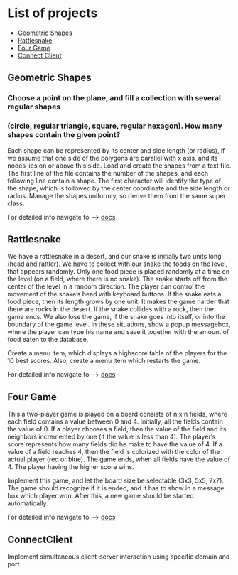 # List of projects

- [Geometric Shapes](#shapes)
- [Rattlesnake](#rattleSnake)
- [Four Game](#fourgame)
- [Connect Client](#connectClient)


## Geometric Shapes <a name="shapes"></a>
### Choose a point on the plane, and fill a collection with several regular shapes 
### (circle, regular triangle, square, regular hexagon). How many shapes contain the given point?
Each shape can be represented by its center and side length (or radius), if we assume that one
side of the polygons are parallel with x axis, and its nodes lies on or above this side.
Load and create the shapes from a text file. The first line of the file contains the number of the
shapes, and each following line contain a shape. The first character will identify the type of the
shape, which is followed by the center coordinate and the side length or radius.
Manage the shapes uniformly, so derive them from the same super class.

For detailed info navigate to --> [docs](./Shapes/docs)

## Rattlesnake <a name="rattleSnake"></a>
We have a rattlesnake in a desert, and our snake is initially two units long (head and rattler). We have to collect with our snake the foods on the level, that appears randomly. Only one food piece is placed randomly at a time on the level (on a field, where there is no snake). The snake starts off from the center of the level in a random direction. The player can control the movement of the snake’s head with keyboard buttons.
If the snake eats a food piece, then its length grows by one unit.
It makes the game harder that there are rocks in the desert. If the snake collides with a rock, then the game ends.
We also lose the game, if the snake goes into itself, or into the boundary of the game level.
In these situations, show a popup messagebox, where the player can type his name and save it together with the amount of food eaten to the database.

Create a menu item, which displays a highscore table of the players for the 10 best scores. Also, create a menu item which restarts the game.

For detailed info navigate to --> [docs](./RattleSnake/docs)

## Four Game <a name="fourgame"></a>
This a two-player game is played on a board consists of n x n fields, where each field contains a value between 0 and 4. Initially, all the fields contain the value of 0. If a player chooses a field, then the value of the field and its neighbors incremented by one (if the value is less than 4). The player’s score represents how many fields did he make to have the value of 4. If a value of a field reaches 4, then the field is colorized with the color of the actual player (red or blue). The game ends, when all fields have the value of 4. The player having the higher score wins.

Implement this game, and let the board size be selectable (3x3, 5x5, 7x7). The game should recognize if it is ended, and it has to show in a message box which player won. After this, a new game should be started automatically.

For detailed info navigate to --> [docs](./FourGame/docs)

## ConnectClient <a name="connectClient"></a>
Implement simultaneous client-server interaction using specific domain and port.